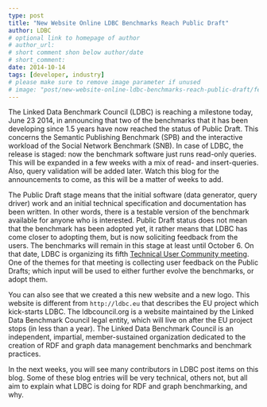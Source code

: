 ```yaml
---
type: post
title: "New Website Online LDBC Benchmarks Reach Public Draft"
author: LDBC
# optional link to homepage of author
# author_url: 
# short comment shon below author/date
# short_comment:
date: 2014-10-14
tags: [developer, industry]
# please make sure to remove image parameter if unused
# image: "post/new-website-online-ldbc-benchmarks-reach-public-draft/featured.png" 
---
```



The Linked Data Benchmark Council  (LDBC) is reaching a milestone today, June 23 2014, in announcing that two of the benchmarks that it has been developing since 1.5 years have now reached the status of Public Draft. This concerns the Semantic Publishing Benchmark (SPB) and the interactive workload of the Social Network Benchmark (SNB). In case of LDBC, the release is staged: now the benchmark software just runs read-only queries. This will be expanded in a few weeks with a mix of read- and insert-queries. Also, query validation will be added later. Watch this blog for the announcements to come, as this will be a matter of weeks to add.

The Public Draft stage means that the initial software (data generator, query driver) work and an initial technical specification and documentation has been written. In other words, there is a testable version of the benchmark available for anyone who is interested. Public Draft status does not mean that the benchmark has been adopted yet, it rather means that LDBC has come closer to adopting them, but is now soliciting feedback from the users. The benchmarks will remain in this stage at least until October 6. On that date, LDBC is organizing its fifth [Technical User Community meeting](/event/fifth-tuc-meeting). One of the themes for that meeting is collecting user feedback on the Public Drafts; which input will be used to either further evolve the benchmarks, or adopt them.

You can also see that we created a this new website and a new logo. This website is different from `http://ldbc.eu` that describes the EU project which kick-starts LDBC. The ldbcouncil.org is a website maintained by the Linked Data Benchmark Council legal entity, which will live on after the EU project stops (in less than a year). The Linked Data Benchmark Council is an independent, impartial, member-sustained organization dedicated to the creation of RDF and graph data management benchmarks and benchmark practices.

In the next weeks, you will see many contributors in LDBC post items on this blog. Some of these blog entries will be very technical, others not, but all aim to explain what LDBC is doing for RDF and graph benchmarking, and why.

